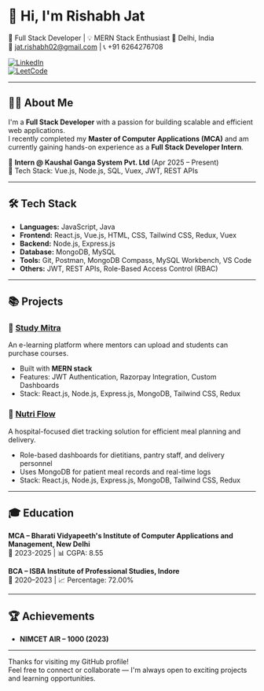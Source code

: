 # 👋 Hi, I'm Rishabh Jat

🚀 Full Stack Developer | 💡 MERN Stack Enthusiast
📍 Delhi, India  
📧 jat.rishabh02@gmail.com | 📞 +91 6264276708  

[![LinkedIn](https://img.shields.io/badge/LinkedIn-rishabh--jat-blue?style=flat&logo=linkedin)](https://www.linkedin.com/in/rishabh-jat-198189284)  
[![LeetCode](https://img.shields.io/badge/LeetCode-Rishabh__Jat23-orange?style=flat&logo=leetcode)](https://leetcode.com/u/Rishabh_Jat23)

---

## 👨‍💻 About Me

I'm a **Full Stack Developer** with a passion for building scalable and efficient web applications.  
I recently completed my **Master of Computer Applications (MCA)** and am currently gaining hands-on experience as a **Full Stack Developer Intern**.

💼 **Intern @ Kaushal Ganga System Pvt. Ltd** (Apr 2025 – Present)  
🔧 Tech Stack: Vue.js, Node.js, SQL, Vuex, JWT, REST APIs

---

## 🛠️ Tech Stack

- **Languages:** JavaScript, Java  
- **Frontend:** React.js, Vue.js, HTML, CSS, Tailwind CSS, Redux, Vuex  
- **Backend:** Node.js, Express.js  
- **Database:** MongoDB, MySQL  
- **Tools:** Git, Postman, MongoDB Compass, MySQL Workbench, VS Code  
- **Others:** JWT, REST APIs, Role-Based Access Control (RBAC)

---

## 📚 Projects

### 🔹 [Study Mitra](https://github.com/rishaBhJat2314/StudyMitra)
An e-learning platform where mentors can upload and students can purchase courses.

- Built with **MERN stack**  
- Features: JWT Authentication, Razorpay Integration, Custom Dashboards  
- Stack: React.js, Node.js, Express.js, MongoDB, Tailwind CSS, Redux

### 🔹 [Nutri Flow](https://github.com/rishaBhJat2314/nutriFlow)
A hospital-focused diet tracking solution for efficient meal planning and delivery.

- Role-based dashboards for dietitians, pantry staff, and delivery personnel  
- Uses MongoDB for patient meal records and real-time logs  
- Stack: React.js, Node.js, Express.js, MongoDB, Tailwind CSS, Redux

---

## 🎓 Education

**MCA – Bharati Vidyapeeth's Institute of Computer Applications and Management, New Delhi**  
📅 2023-2025 | 📊 CGPA: 8.55

**BCA – ISBA Institute of Professional Studies, Indore**  
📅 2020–2023 | 📈 Percentage: 72.00%

---

## 🏆 Achievements

- **NIMCET AIR – 1000 (2023)**

---

Thanks for visiting my GitHub profile!  
Feel free to connect or collaborate — I'm always open to exciting projects and learning opportunities.
